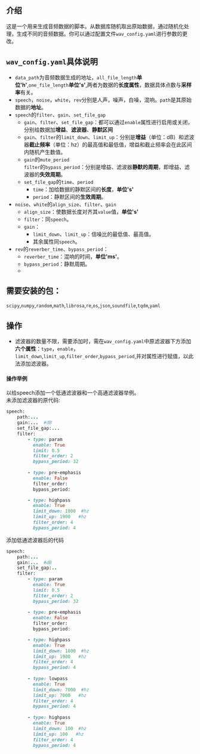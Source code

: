 

## 介绍
这是一个用来生成音频数据的脚本。从数据库随机取出原始数据，通过随机化处理，生成不同的音频数据。你可以通过配置文件`wav_config.yaml`进行参数的更改。
## `wav_config.yaml`具体说明
* `data_path`为音频数据生成的地址，`all_file_length`**单位'h'**,`one_file_length`**单位's'**,两者为数据的**长度属性**，数据具体点数与**采样率**有关。
* `speech`，`noise`，`white`，`rev`分别是人声，噪声，白噪，混响。`path`是其原始数据的**地址**。
* `speech`的`filter`、`gain`、`set_file_gap`
  * `gain`、`filter`、`set_file_gap`：都可以通过`enable`属性进行启用或关闭，分别给数据加**增益**、**滤波器**、**静默区间**
  * `gain`、`filter`的`limit_down`、`limit_up`：分别是**增益**（单位：dB）和滤波器**截止频率**（单位：hz）的最高值和最低值，增益和截止频率会在此区间内随机产生数值。
  * `gain`的`mute_period`<br>
    `filter`的`bypass_period`：分别是增益、滤波器**静默的周期**，即增益、滤波器的**失效周期**。
  * `set_file_gap`的`time`、`period`
    * `time`：加给数据的静默区间的**长度**，**单位's'**
    * `period`：静默区间的**生效周期**。
* `noise`、`white`的`align_size`、`filter`、`gain`
  * `align_size`：使数据长度对齐其`value`值，**单位's'**
  * `filter`：同`speech`。
  * `gain`：
    * `limit_down`、`limit_up`：信噪比的最低值、最高值。
    * 其余属性同`speech`。
* `rev`的`reverber_time`、`bypass_period`：
  * `reverber_time`：混响的时间，**单位'ms'**。
  * `bypass_period`：静默周期。
  * 
## 需要安装的包：
`scipy`,`numpy`,`random`,`math`,`librosa`,`re`,`os`,`json`,`soundfile`,`tqdm`,`yaml`

## 操作
* 滤波器的数量不限，需要添加时，需在`wav_config.yaml`中原滤波器下方添加**六个属性**：`type`，`enable`，`limit_down`,`limit_up`,`filter_order`,`bypass_period`,并对属性进行赋值，以此法添加滤波器。
#### 操作举例
以给speech添加一个低通滤波器和一个高通滤波器举例。<br>
未添加滤波器的原代码:
```ruby  
speech:
    path:...
    gain:...  #dB
    set_file_gap:...
    filter:
        - type: param
          enable: True
          limit: 0.5
          filter_order: 2
          bypass_period: 32
          
        - type: pre-emphasis
          enable: False
          filter_order:
          bypass_period:

        - type: highpass
          enable: True
          limit_down: 1800  #hz
          limit_up: 1900   #hz
          filter_order: 4
          bypass_period: 4
```  
添加低通滤波器后的代码
```ruby  
speech:
    path:...
    gain:...  #dB
    set_file_gap:..
    filter:
        - type: param
          enable: True
          limit: 0.5
          filter_order: 2
          bypass_period: 32
          
        - type: pre-emphasis
          enable: False
          filter_order:
          bypass_period:

        - type: highpass
          enable: True
          limit_down: 1800  #hz
          limit_up: 1900   #hz
          filter_order: 4
          bypass_period: 4
          
        - type: lowpass
          enable: True
          limit_down: 7000  #hz
          limit_up: 7000   #hz
          filter_order: 4
          bypass_period: 4
          
        - type: highpass
          enable: True
          limit_down: 100  #hz
          limit_up: 100   #hz
          filter_order: 4
          bypass_period: 4  
``` 


